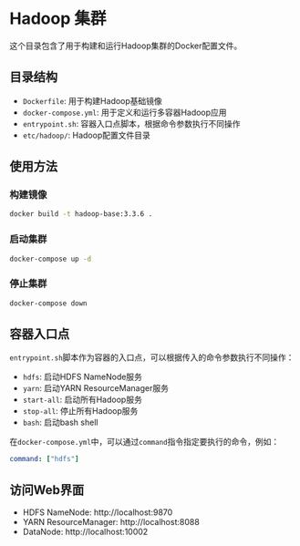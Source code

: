 # Hadoop 集群

这个目录包含了用于构建和运行Hadoop集群的Docker配置文件。

## 目录结构

- `Dockerfile`: 用于构建Hadoop基础镜像
- `docker-compose.yml`: 用于定义和运行多容器Hadoop应用
- `entrypoint.sh`: 容器入口点脚本，根据命令参数执行不同操作
- `etc/hadoop/`: Hadoop配置文件目录

## 使用方法

### 构建镜像

```bash
docker build -t hadoop-base:3.3.6 .
```

### 启动集群

```bash
docker-compose up -d
```

### 停止集群

```bash
docker-compose down
```

## 容器入口点

`entrypoint.sh`脚本作为容器的入口点，可以根据传入的命令参数执行不同操作：

- `hdfs`: 启动HDFS NameNode服务
- `yarn`: 启动YARN ResourceManager服务
- `start-all`: 启动所有Hadoop服务
- `stop-all`: 停止所有Hadoop服务
- `bash`: 启动bash shell

在`docker-compose.yml`中，可以通过`command`指令指定要执行的命令，例如：

```yaml
command: ["hdfs"]
```

## 访问Web界面

- HDFS NameNode: http://localhost:9870
- YARN ResourceManager: http://localhost:8088
- DataNode: http://localhost:10002
